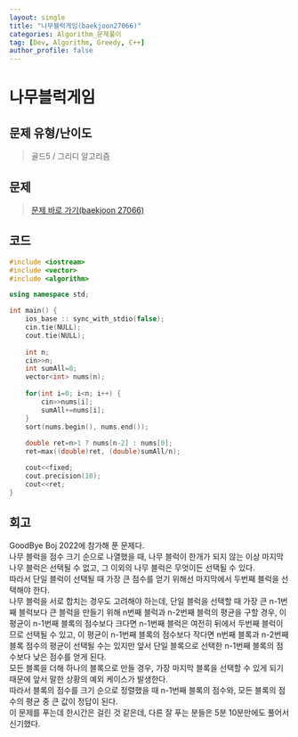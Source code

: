 ```yaml
---
layout: single
title: "나무블럭게임(baekjoon27066)"
categories: Algorithm_문제풀이
tag: [Dev, Algorithm, Greedy, C++]
author_profile: false
---
```


# 나무블럭게임

## 문제 유형/난이도
> 골드5 / 그리디 알고리즘

## 문제
> <a href="https://www.acmicpc.net/problem/27066">문제 바로 가기(baekjoon 27066)</a>

## 코드
```c++
#include <iostream>
#include <vector>
#include <algorithm>

using namespace std;

int main() {
    ios_base :: sync_with_stdio(false);
    cin.tie(NULL);
    cout.tie(NULL);
    
    int n;
    cin>>n;
    int sumAll=0;
    vector<int> nums(n);
    
    for(int i=0; i<n; i++) {
        cin>>nums[i];
        sumAll+=nums[i];
    }
    sort(nums.begin(), nums.end());
    
    double ret=n>1 ? nums[n-2] : nums[0];
    ret=max((double)ret, (double)sumAll/n);

    cout<<fixed;
    cout.precision(10);
    cout<<ret;
}
```

## 회고
GoodBye Boj 2022에 참가해 푼 문제다.  
나무 블럭을 점수 크기 순으로 나열했을 때, 나무 블럭이 한개가 되지 않는 이상 마지막 나무 블럭은 선택될 수 없고, 그 이외의 나무 블럭은 무엇이든 선택될 수 있다.  
따라서 단일 블럭이 선택될 때 가장 큰 점수를 얻기 위해선 마지막에서 두번째 블럭을 선택해야 한다.  
나무 블럭을 서로 합치는 경우도 고려해야 하는데, 단일 블럭을 선택할 때 가장 큰 n-1번째 블럭보다 큰 블럭을 만들기 위해 n번째 블럭과 n-2번째 블럭의 평균을 구할 경우, 이 평균이 n-1번째 블록의 점수보다 크다면 n-1번째 블럭은 여전히 뒤에서 두번째 블럭이므로 선택될 수 있고, 이 평균이 n-1번째 블록의 점수보다 작다면 n번째 블록과 n-2번째 블록 점수의 평균이 선택될 수는 있지만 앞서 단일 블록으로 선택한 n-1번째 블록의 점수보다 낮은 점수를 얻게 된다.  
모든 블록을 더해 하나의 블록으로 만들 경우, 가장 마지막 블록을 선택할 수 있게 되기 때문에 앞서 말한 상황의 예외 케이스가 발생한다.  
따라서 블록의 점수를 크기 순으로 정렬했을 때 n-1번째 블록의 점수와, 모든 블록의 점수의 평균 중 큰 값이 정답이 된다.  
이 문제를 푸는데 한시간은 걸린 것 같은데, 다른 잘 푸는 분들은 5분 10분만에도 풀어서 신기했다.  